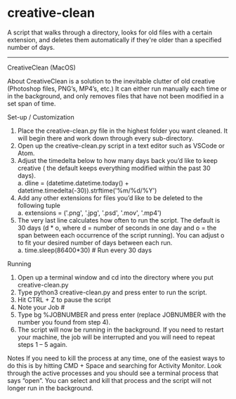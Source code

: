 # creative-clean
A script that walks through a directory, looks for old files with a certain extension, and deletes them automatically if they're older than a specified number of days.

------------------------------------------

CreativeClean
(MacOS)

About
CreativeClean is a solution to the inevitable clutter of old creative (Photoshop files, PNG’s, MP4’s, etc.) It can either run manually each time or in the background, and only removes files that have not been modified in a set span of time.

Set-up / Customization
1.	Place the creative-clean.py file in the highest folder you want cleaned. It will begin there and work down through every sub-directory.
2.	Open up the creative-clean.py script in a text editor such as VSCode or Atom.
3.	Adjust the timedelta below to how many days back you’d like to keep creative ( the default keeps everything modified within the past 30 days). <br>
     a.	dline = (datetime.datetime.today() +
   	         datetime.timedelta(-30)).strftime('%m/%d/%Y')
4.	Add any other extensions for files you’d like to be deleted to the following tuple <br>
     a.	extensions = ('.png', '.jpg', '.psd', '.mov', '.mp4')
5.	The very last line calculates how often to run the script. The default is 30 days (d * o, where d = number of seconds in one day and o = the span between each occurrence of the script running). You can adjust o to fit your desired number of days between each run. <br>
     a.	time.sleep(86400*30)  # Run every 30 days


Running

1.	Open up a terminal window and cd into the directory where you put creative-clean.py
2.	Type python3 creative-clean.py and press enter to run the script.
3.	Hit CTRL + Z to pause the script
4.	Note your Job #
5.	Type bg %JOBNUMBER and press enter (replace JOBNUMBER with the number you found from step 4).
6.	The script will now be running in the background. If you need to restart your machine, the job will be interrupted and you will need to repeat steps 1 – 5 again.

Notes
	If you need to kill the process at any time, one of the easiest ways to do this is by hitting CMD + Space and searching for Activity Monitor. Look through the active processes and you should see a terminal process that says “open”. You can select and kill that process and the script will not longer run in the background.
